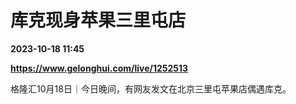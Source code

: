 # 库克现身苹果三里屯店

**2023-10-18 11:45**

**https://www.gelonghui.com/live/1252513**

格隆汇10月18日｜今日晚间，有网友发文在北京三里屯苹果店偶遇库克。